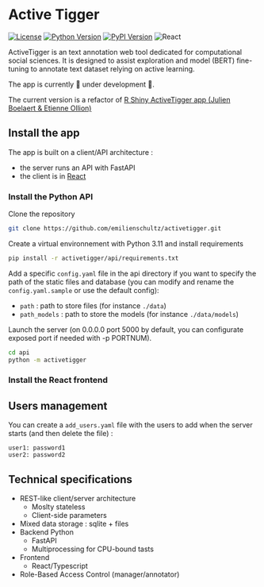 # Active Tigger

[![License](https://img.shields.io/badge/license-MIT-blue.svg)](https://github.com/emilienschultz/pyactivetigger/blob/main/LICENSE)
[![Python Version](https://img.shields.io/badge/python-3.11-blue)](https://www.python.org/downloads/)
[![PyPI Version](https://img.shields.io/pypi/v/activetigger)](https://pypi.org/project/activetigger/)
![React](https://img.shields.io/badge/React-18.0.0-blue)

ActiveTigger is an text annotation web tool dedicated for computational social sciences. It is designed to assist exploration and model (BERT) fine-tuning to annotate text dataset relying on active learning.

The app is currently 🚧 under development 🚧.

The current version is a refactor of [R Shiny ActiveTigger app (Julien Boelaert & Etienne Ollion)](https://gitlab.univ-lille.fr/julien.boelaert/activetigger)

## Install the app

The app is built on a client/API architecture :

- the server runs an API with FastAPI
- the client is in [React](https://reactjs.org/)

### Install the Python API

Clone the repository

```bash
git clone https://github.com/emilienschultz/activetigger.git
```

Create a virtual environnement with Python 3.11 and install requirements

```bash
pip install -r activetigger/api/requirements.txt
```

Add a specific `config.yaml` file in the api directory if you want to specify the path of the static files and database (you can modify and rename the `config.yaml.sample` or use the default config):

- `path` : path to store files (for instance `./data`)
- `path_models` : path to store the models (for instance `./data/models`)

Launch the server (on 0.0.0.0 port 5000 by default, you can configurate exposed port if needed with -p PORTNUM).

```bash
cd api
python -m activetigger
```

### Install the React frontend

## Users management

You can create a `add_users.yaml` file with the users to add when the server starts (and then delete the file) :

```
user1: password1
user2: password2
```

## Technical specifications

- REST-like client/server architecture
  - Moslty stateless
  - Client-side parameters
- Mixed data storage : sqlite + files
- Backend Python
  - FastAPI
  - Multiprocessing for CPU-bound tasts
- Frontend
  - React/Typescript
- Role-Based Access Control (manager/annotator)
